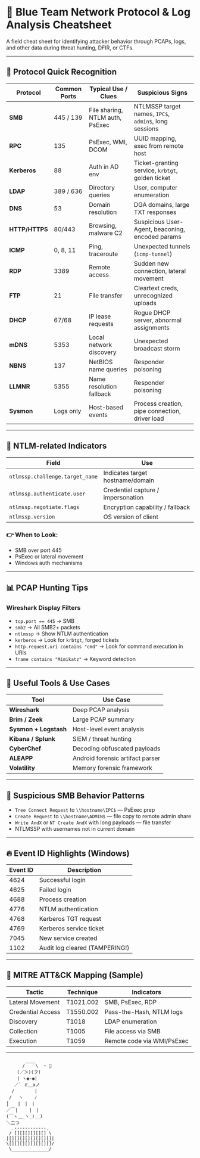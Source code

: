 # 🔐 Blue Team Network Protocol & Log Analysis Cheatsheet

A field cheat sheet for identifying attacker behavior through PCAPs, logs, and other data during threat hunting, DFIR, or CTFs.

---

## 🧠 Protocol Quick Recognition

| Protocol  | Common Ports | Typical Use / Clues | Suspicious Signs |
|-----------|--------------|---------------------|------------------|
| **SMB**   | 445 / 139     | File sharing, NTLM auth, PsExec | NTLMSSP target names, `IPC$`, `admin$`, long sessions |
| **RPC**   | 135           | PsExec, WMI, DCOM   | UUID mapping, exec from remote host |
| **Kerberos** | 88         | Auth in AD env      | Ticket-granting service, `krbtgt`, golden ticket |
| **LDAP**  | 389 / 636     | Directory queries    | User, computer enumeration |
| **DNS**   | 53            | Domain resolution    | DGA domains, large TXT responses |
| **HTTP/HTTPS** | 80/443   | Browsing, malware C2 | Suspicious User-Agent, beaconing, encoded params |
| **ICMP**  | 0, 8, 11      | Ping, traceroute     | Unexpected tunnels (`icmp-tunnel`) |
| **RDP**   | 3389          | Remote access        | Sudden new connection, lateral movement |
| **FTP**   | 21            | File transfer        | Cleartext creds, unrecognized uploads |
| **DHCP**  | 67/68         | IP lease requests    | Rogue DHCP server, abnormal assignments |
| **mDNS**  | 5353          | Local network discovery | Unexpected broadcast storm |
| **NBNS**  | 137           | NetBIOS name queries | Responder poisoning |
| **LLMNR** | 5355          | Name resolution fallback | Responder poisoning |
| **Sysmon**| Logs only     | Host-based events    | Process creation, pipe connection, driver load |

---

## 🔎 NTLM-related Indicators

| Field | Use |
|-------|-----|
| `ntlmssp.challenge.target_name` | Indicates target hostname/domain |
| `ntlmssp.authenticate.user`    | Credential capture / impersonation |
| `ntlmssp.negotiate.flags`      | Encryption capability / fallback |
| `ntlmssp.version`              | OS version of client |

### 👉 When to Look:
- SMB over port 445
- PsExec or lateral movement
- Windows auth mechanisms

---

## 📊 PCAP Hunting Tips

### Wireshark Display Filters

- `tcp.port == 445` → SMB
- `smb2` → All SMB2+ packets
- `ntlmssp` → Show NTLM authentication
- `kerberos` → Look for `krbtgt`, forged tickets
- `http.request.uri contains "cmd"` → Look for command execution in URIs
- `frame contains "Mimikatz"` → Keyword detection

---

## 🧰 Useful Tools & Use Cases

| Tool            | Use Case |
|-----------------|----------|
| **Wireshark**   | Deep PCAP analysis |
| **Brim / Zeek** | Large PCAP summary |
| **Sysmon + Logstash** | Host-level event analysis |
| **Kibana / Splunk**   | SIEM / threat hunting |
| **CyberChef**   | Decoding obfuscated payloads |
| **ALEAPP**      | Android forensic artifact parser |
| **Volatility**  | Memory forensic framework |

---

## 🧩 Suspicious SMB Behavior Patterns

- `Tree Connect Request` to `\\hostname\IPC$` — PsExec prep
- `Create Request` to `\\hostname\ADMIN$` — file copy to remote admin share
- `Write AndX` or `NT Create AndX` with long payloads — file transfer
- NTLMSSP with usernames not in current domain

---

## 🔥 Event ID Highlights (Windows)

| Event ID | Description |
|----------|-------------|
| 4624     | Successful login |
| 4625     | Failed login |
| 4688     | Process creation |
| 4776     | NTLM authentication |
| 4768     | Kerberos TGT request |
| 4769     | Kerberos service ticket |
| 7045     | New service created |
| 1102     | Audit log cleared (TAMPERING!) |

---

## 🧬 MITRE ATT&CK Mapping (Sample)

| Tactic      | Technique | Indicators |
|-------------|-----------|------------|
| Lateral Movement | T1021.002 | SMB, PsExec, RDP |
| Credential Access | T1550.002 | Pass-the-Hash, NTLM logs |
| Discovery         | T1018     | LDAP enumeration |
| Collection        | T1005     | File access via SMB |
| Execution         | T1059     | Remote code via WMI/PsExec |


---
```text
       ____
      /    \  ~ 🎵
    (／＞)(フ)   
    | ヽ◉-◉|   
   ／` ミ＿xノ 
  /　　　　 | 
 /　 ヽ　　 ﾉ   
│　　|　|　|
／￣|　　 |　|       
(￣ヽ＿_ヽ_)__)  
＼二つ             
  .------------.
 / [][][][][][] \
|[][][][][][][][]|
\[][][][][][][][]/
 \______________/
```